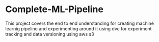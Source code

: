# Complete-ML-Pipeline
This project covers the end to end understanding for creating machine learnig pipeline and experimenting around it using dvc for experiment tracking and data versioning using aws s3
